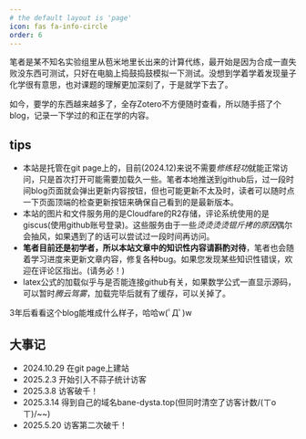 ```yaml
---
# the default layout is 'page'
icon: fas fa-info-circle
order: 6
---
```

笔者是某不知名实验组里从苞米地里长出来的计算代练，最开始是因为合成一直失败没东西可测试，只好在电脑上捣鼓捣鼓模拟一下测试。没想到学着学着发现量子化学很有意思，也对课题的理解更加深刻了，于是就学下去了。

如今，要学的东西越来越多了，全存Zotero不方便随时查看，所以随手搭了个blog，记录一下学过的和正在学的内容。

## tips
- 本站是托管在git page上的，目前(2024.12)来说不需要*修练轻功*就能正常访问，只是首次打开可能需要加载久一些。笔者本地推送到github后，过一段时间blog页面就会弹出更新内容按钮，但也可能更新不太及时，读者可以随时点一下页面顶端的检查更新按钮来确保自己看到的是最新版本。
- 本站的图片和文件服务用的是Cloudfare的R2存储，评论系统使用的是giscus(使用github账号登录)。这些服务由于一些*烫烫烫烫锟斤拷的原因*偶尔会抽风，如果遇到了的话可以尝试过一段时间再访问。
- **笔者目前还是初学者，所以本站文章中的知识性内容请斟酌对待**，笔者也会随着学习进度来更新文章内容，修复各种bug。如果您发现某些知识性错误，欢迎在评论区指出。(请务必！)
- latex公式的加载似乎与是否能连接github有关，如果数学公式一直显示源码，可以暂时*腾云驾雾*，加载完毕后就有了缓存，可以关掉了。
  
3年后看看这个blog能堆成什么样子，哈哈w(ﾟДﾟ)w

## 大事记

- 2024.10.29 在git page上建站
- 2025.2.3 开始引入不蒜子统计访客
- 2025.3.8 访客破千！
- 2025.3.14 得到自己的域名bane-dysta.top(但同时清空了访客计数/(ㄒoㄒ)/~~)
- 2025.5.20 访客第二次破千！
